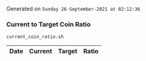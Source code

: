 Generated on `Sunday 26-September-2021 at 02:12:36`

### Current to Target Coin Ratio
`current_coin_ratio.sh`

Date|Current|Target|Ratio
---|---|---|---
